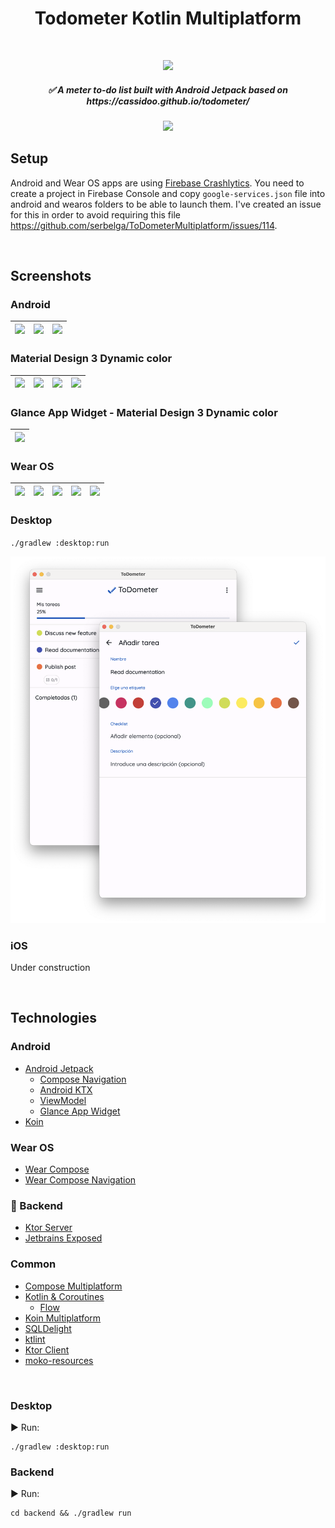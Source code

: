<h1 align="center">Todometer Kotlin Multiplatform</h1></br>

<p align="center">
  <a href="https://github.com/serbelga/ToDometer_Multiplatform/actions/workflows/build.yml" target="_blank">
    <img src="https://github.com/serbelga/ToDometer_Kotlin_Multiplatform/actions/workflows/build.yml/badge.svg">
  </a>
</p>

<h5 align="center">
✅ A meter to-do list built with Android Jetpack based on https://cassidoo.github.io/todometer/
</h5>

<a target="_blank" href="https://play.google.com/store/apps/details?id=dev.sergiobelda.todometer">
<p align="center">
<img width="200" src="https://play.google.com/intl/en_us/badges/static/images/badges/en_badge_web_generic.png">
</p>
</a>

## Setup

Android and Wear OS apps are using [Firebase Crashlytics](https://firebase.google.com/products/crashlytics). You need to create a project in Firebase Console and copy `google-services.json` file into android and wearos folders to be able to launch them. I've created an issue for this in order to avoid requiring this file https://github.com/serbelga/ToDometerMultiplatform/issues/114.

<br/>

## Screenshots

### Android

| <img width="300" src="./screenshots/android/home.png" /> | <img width="300" src="./screenshots/android/add_task.png" /> | <img width="300" src="./screenshots/android/remove_task.gif" /> |
|---|---|---|

### Material Design 3 Dynamic color

| <img width="300" src="./screenshots/android/drawer_dark_dynamic_color.png" /> | <img width="300" src="./screenshots/android/home_dark_dynamic_color.png" /> | <img width="300" src="./screenshots/android/home_light_dynamic_color.png" /> | <img width="300" src="./screenshots/android/add_task_dark_dynamic_color.png" /> |
|---|---|---|---|

### Glance App Widget - Material Design 3 Dynamic color

| <img width="300" src="./screenshots/android/widget_dynamic_color.png" /> |
|---|

### Wear OS

| <img width="240" src="./screenshots/wearos/home.png" /> | <img width="240" src="./screenshots/wearos/tasks.png" /> | <img width="240" src="./screenshots/wearos/task.png" /> | <img width="240" src="./screenshots/wearos/delete_task_list.png" /> | <img width="240" src="./screenshots/wearos/delete_task.png" /> |
|---|---|---|---|---|

### Desktop

`./gradlew :desktop:run`

<img width="560" src="./screenshots/desktop/home.png" />

### iOS

Under construction

<br/>

## Technologies

### Android

* [Android Jetpack](https://developer.android.com/jetpack)
  * [Compose Navigation](https://developer.android.com/jetpack/compose/navigation)
  * [Android KTX](https://developer.android.com/kotlin/ktx)
  * [ViewModel](https://developer.android.com/topic/libraries/architecture/viewmodel)
  * [Glance App Widget](https://developer.android.com/jetpack/androidx/releases/glance)
* [Koin](https://insert-koin.io/docs/reference/koin-android/start)

### Wear OS

* [Wear Compose](https://developer.android.com/jetpack/androidx/releases/wear-compose)
* [Wear Compose Navigation](https://developer.android.com/reference/kotlin/androidx/wear/compose/navigation/package-summary)

### 🚧 Backend

* [Ktor Server](https://ktor.io/)
* [Jetbrains Exposed](https://github.com/JetBrains/Exposed)

### Common

* [Compose Multiplatform](https://www.jetbrains.com/lp/compose-mpp/)
* [Kotlin & Coroutines](https://kotlinlang.org/docs/coroutines-overview.html)
  * [Flow](https://kotlinlang.org/docs/flow.html)
* [Koin Multiplatform](https://insert-koin.io/docs/setup/v3/)
* [SQLDelight](https://cashapp.github.io/sqldelight/)
* [ktlint](https://ktlint.github.io/)
* [Ktor Client](https://ktor.io/docs/client.html)
* [moko-resources](https://github.com/icerockdev/moko-resources)

<br/>

### Desktop

▶️ Run:

```
./gradlew :desktop:run
```

### Backend

▶️ Run:

```
cd backend && ./gradlew run
```
